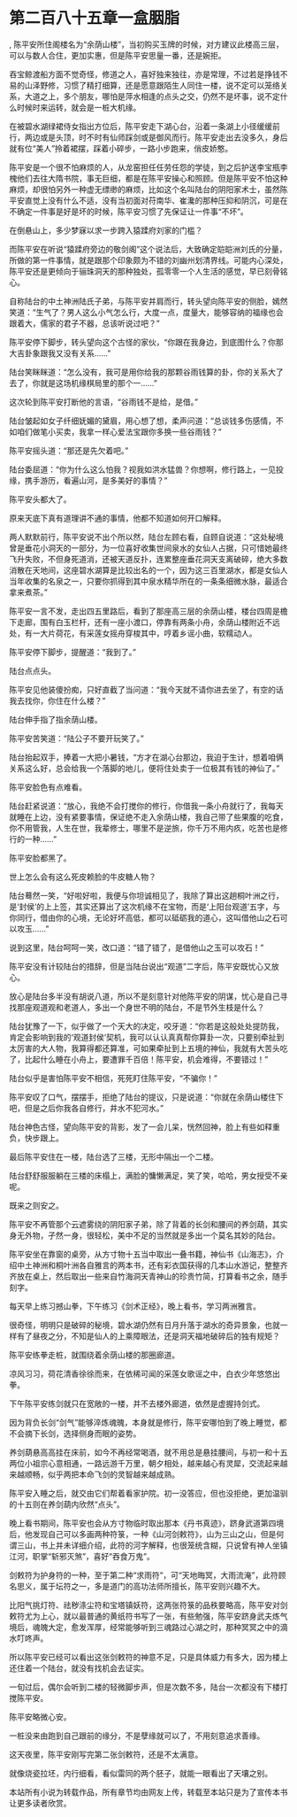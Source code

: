 # 第二百八十五章一盒胭脂
,  陈平安所住阁楼名为“余荫山楼”，当初购买玉牌的时候，对方建议此楼高三层，可以与数人合住，更加实惠，但是陈平安思量一番，还是婉拒。
   吞宝鲸渡船方面不觉奇怪，修道之人，喜好独来独往，亦是常理，不过若是挣钱不易的山泽野修，习惯了精打细算，还是愿意跟陌生人同住一楼，说不定可以笼络关系，大道之上，多个朋友，哪怕是萍水相逢的点头之交，仍然不是坏事，说不定什么时候时来运转，就会是一桩大机缘。
   在被碧水湖绿裙侍女指出方位后，陈平安走下湖心台，沿着一条湖上小径缓缓前行，两边或是头顶，时不时有仙师踩剑或是御风而行。陈平安走出去没多久，身后就有位“美人”拎着裙摆，踩着小碎步，一路小步跑来，俏皮娇憨。
   陈平安是一个很不怕麻烦的人，从龙窑担任任劳任怨的学徒，到之后护送李宝瓶李槐他们去往大隋书院，事无巨细，都是在陈平安操心和照顾。但是陈平安不怕这种麻烦，却很怕另外一种虚无缥缈的麻烦，比如这个名叫陆台的阴阳家术士，虽然陈平安直觉上没有什么不适，没有当初面对苻南华、崔瀺的那种压抑和阴沉，可是在不确定一件事是好是坏的时候，陈平安习惯了先保证让一件事“不坏”。
   在倒悬山上，多少梦寐以求一步跨入猿蹂府刘家的门槛？
   而陈平安在听说“猿蹂府旁边的敬剑阁”这个说法后，大致确定皑皑洲刘氏的分量，所做的第一件事情，就是跟那个印象颇为不错的刘幽州划清界线。可能内心深处，陈平安还是更倾向于骊珠洞天的那种独处，孤零零一个人生活的感觉，早已刻骨铭心。
   自称陆台的中土神洲陆氏子弟，与陈平安并肩而行，转头望向陈平安的侧脸，嫣然笑道：“生气了？男人这么小气怎么行，大度一点，度量大，能够容纳的福缘也会跟着大，儒家的君子不器，总该听说过吧？”
   陈平安停下脚步，转头望向这个古怪的家伙，“你跟在我身边，到底图什么？你那大吉卦象跟我又没有关系……”
   陆台笑眯眯道：“怎么没有，我可是用你给我的那颗谷雨钱算的卦，你的关系大了去了，你就是这场机缘棋局里的那个一……”
   这次轮到陈平安打断他的言语，“谷雨钱不是给，是借。”
   陆台皱起如女子纤细妩媚的黛眉，用心想了想，柔声问道：“总谈钱多伤感情，不如咱们做笔小买卖，我拿一样心爱法宝跟你多换一些谷雨钱？”
   陈平安摇头道：“那还是先欠着吧。”
   陆台委屈道：“你为什么这么怕我？视我如洪水猛兽？你想啊，修行路上，一见投缘，携手游历，看遍山河，是多美好的事情？”
   陈平安头都大了。
   原来天底下真有道理讲不通的事情，他都不知道如何开口解释。
   两人默默前行，陈平安说不出个所以然，陆台左顾右看，自顾自说道：“这处秘境曾是垂花小洞天的一部分，为一位喜好收集世间泉水的女仙人占据，只可惜她最终飞升失败，不但身死道消，还被天道反扑，连累整座垂花洞天支离破碎，绝大多数消散在天地间，这座碧水湖算是比较出名的一个，因为这三百里湖水，都是女仙人当年收集的名泉之一，只要你抓得到其中泉水精华所在的一条条细微水脉，最适合拿来煮茶。”
   陈平安一言不发，走出四五里路后，看到了那座高三层的余荫山楼，楼台四周是檐下走廊，围有白玉栏杆，还有一座小渡口，停靠有两条小舟，余荫山楼附近不远处，有一大片荷花，有采莲女摇舟穿梭其中，哼着乡谣小曲，软糯动人。
   陈平安停下脚步，提醒道：“我到了。”
   陆台点点头。
   陈平安见他装傻扮痴，只好直截了当问道：“我今天就不请你进去坐了，有空的话我去找你，你住在什么楼？”
   陆台伸手指了指余荫山楼。
   陈平安苦笑道：“陆公子不要开玩笑了。”
   陆台抬起双手，捧着一大把小暑钱，“方才在湖心台那边，我迫于生计，想着咱俩关系这么好，总会给我一个落脚的地儿，便将住处卖于一位极其有钱的神仙了。”
   陈平安脸色有点难看。
   陆台赶紧说道：“放心，我绝不会打搅你的修行，你借我一条小舟就行了，我每天就睡在上边，没有紧要事情，保证绝不走入余荫山楼，我自己带了些果腹的吃食，你不用管我，人生在世，我辈修士，哪里不是逆旅，你千万不用内疚，吃苦也是修行的一种……”
   陈平安脸都黑了。
   世上怎么会有这么死皮赖脸的牛皮糖人物？
   陆台蓦然一笑，“好啦好啦，我便与你坦诚相见了，我除了算出这趟桐叶洲之行，是‘封侯’的上上签，其实还算出了这次机缘不在宝物，而是‘上阳台观道’五字，与你同行，借由你的心境，无论好坏高低，都可以砥砺我的道心，这叫借他山之石可以攻玉……”
   说到这里，陆台呵呵一笑，改口道：“错了错了，是借他山之玉可以攻石！”
   陈平安没有计较陆台的措辞，但是当陆台说出“观道”二字后，陈平安既忧心又放心。
   放心是陆台多半没有胡说八道，所以不是刻意针对他陈平安的阴谋，忧心是自己寻找那座观道观和老道人，多出一个身世不明的陆台，不是节外生枝是什么？
   陆台犹豫了一下，似乎做了一个天大的决定，咬牙道：“你若是这般处处提防我，肯定会影响到我的‘观道封侯’契机，我可以认认真真帮你算卦一次，只要别牵扯到太厉害的大人物，我算得都还算准，可如果牵扯到上五境的神仙，我就有大苦头吃了，比起什么睡在小舟上，要遭罪千百倍！陈平安，机会难得，不要错过！”
   陆台似乎是害怕陈平安不相信，死死盯住陈平安，“不骗你！”
   陈平安叹了口气，摆摆手，拒绝了陆台的提议，只是说道：“你就在余荫山楼住下吧，但是之后你我各自修行，井水不犯河水。”
   陆台神色古怪，望向陈平安的背影，发了一会儿呆，恍然回神，脸上有些如释重负，快步跟上。
   最后陈平安住在一楼，陆台选了三楼，无形中隔出一个二楼。
   陆台舒舒服服躺在三楼的床榻上，满脸的慵懒满足，笑了笑，哈哈，男女授受不亲呢。
   既来之则安之。
   陈平安不再管那个云遮雾绕的阴阳家子弟，除了背着的长剑和腰间的养剑葫，其实身无外物，孑然一身，很轻松，美中不足的当然就是多出一个莫名其妙的陆台。
   陈平安坐在靠窗的桌旁，从方寸物十五当中取出一叠书籍，神仙书《山海志》，介绍中土神洲和桐叶洲各自雅言的两本书，还有彩衣国获得的几本山水游记，整整齐齐放在桌上，然后取出一些来自竹海洞天青神山的珍贵竹简，打算看书之余，随手刻字。
   每天早上练习撼山拳，下午练习《剑术正经》，晚上看书，学习两洲雅言。
   很奇怪，明明只是破碎的秘境，碧水湖仍然有日月升落于湖水的奇异景象，也就一样有了昼夜之分，不知是仙人的上乘障眼法，还是洞天福地破碎后的独有规矩？
   陈平安练拳走桩，就围绕着余荫山楼的那圈廊道。
   凉风习习，荷花清香徐徐而来，在依稀可闻的采莲女歌谣之中，白衣少年悠悠出拳。
   下午陈平安练剑就只在宽敞的一楼，并不去楼外廊道，依然是虚握持剑式。
   因为背负长剑“剑气”能够淬炼魂魄，本身就是修行，陈平安哪怕到了晚上睡觉，都不会摘下长剑，选择侧身而眠的姿势。
   养剑葫悬高高挂在床前，如今不再经常喝酒，就不用总是悬挂腰间，与初一和十五两位小祖宗心意相通，一路远游千万里，朝夕相处，越来越心有灵犀，交流起来越来越顺畅，似乎两把本命飞剑的灵智越来越成熟。
   陈平安入睡之后，就交由它们帮着看家护院。初一没答应，但也没拒绝，更加温驯的十五则在养剑葫内欣然“点头”。
   晚上看书期间，陈平安也会从方寸物临时取出那本《丹书真迹》，跻身武道第四境后，他发现自己可以多画两种符箓，一种《山河剑敕符》，山为三山之山，但是何谓三山，书上并未详细介绍，此符的河字解释，也很笼统含糊，只说曾有神人坐镇江河，职掌“斩邪灭煞”，喜好“吞食万鬼”。
   剑敕符为护身符的一种，至于第二种“求雨符”，可“天地晦冥，大雨流淹”，此符顾名思义，属于坛符之一，多是道门的高功法师所擅长，陈平安则兴趣不大。
   比阳气挑灯符、祛秽涤尘符和宝塔镇妖符，这两张符箓的品秩要略高，陈平安对剑敕符尤为上心，就以最普通的黄纸符书写了一张，有些勉强，陈平安跻身武夫炼气境后，魂魄大定，愈发浑厚，经常能够听到三魂路过心湖之时，那种冥冥之中的滴水叮咚声。
   所以陈平安已经可以看出这张剑敕符的神意不足，只是具体威力有多大，因为楼上还住着一个陆台，就没有找机会去证实。
   一旬过后，偶尔会听到二楼的轻微脚步声，但是次数不多，陆台一次都没有下楼打搅陈平安。
   陈平安略微心安。
   一桩没来由跑到自己跟前的缘分，不是孽缘就可以了，不用刻意追求善缘。
   这天夜里，陈平安刚写完第二张剑敕符，还是不太满意。
   就像烧瓷拉坯，内行细看，看似雷同的两个胚子，就能一眼看出了天壤之别。
  本站所有小说为转载作品，所有章节均由网友上传，转载至本站只是为了宣传本书让更多读者欣赏。